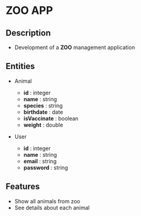 # ZOO APP

## **Description**

- Development of a **ZOO** management application 

## **Entities**

- Animal
    - **id** : integer
    - **name** : string 
    - **species** : string 
    - **birthdate** : date
    - **isVaccinate** : boolean
    - **weight** : double

- User
    - **id** : integer
    - **name** : string 
    - **email** : string 
    - **password** : string 

## **Features**

- Show all animals from zoo
- See details about each animal
<!-- - Add/Edit animals data -->